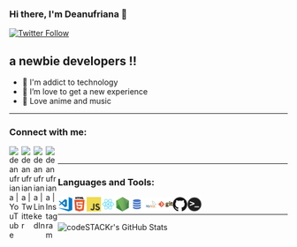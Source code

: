 ### Hi there, I'm Deanufriana 👋

[![Twitter Follow](https://img.shields.io/twitter/follow/deanufriana?color=1DA1F2&logo=twitter&style=for-the-badge)](https://twitter.com/intent/follow?original_referer=https%3A%2F%2Fgithub.com%2FcodeSTACKr&screen_name=deanufriana)

## a newbie developers !!

- 🔭 I'm addict to technology
- 🌱 I’m love to get a new experience
- 👯 Love anime and music

---

### Connect with me:

[<img align="left" alt="deanufriana | YouTube" width="22px" src="https://cdn.jsdelivr.net/npm/simple-icons@v3/icons/youtube.svg" />][youtube]
[<img align="left" alt="deanufriana | Twitter" width="22px" src="https://cdn.jsdelivr.net/npm/simple-icons@v3/icons/twitter.svg" />][twitter]
[<img align="left" alt="deanufriana | LinkedIn" width="22px" src="https://cdn.jsdelivr.net/npm/simple-icons@v3/icons/linkedin.svg" />][linkedin]
[<img align="left" alt="deanufriana | Instagram" width="22px" src="https://cdn.jsdelivr.net/npm/simple-icons@v3/icons/instagram.svg" />][instagram]

<br />

---

### Languages and Tools:

[<img align="left" alt="Visual Studio Code" width="26px" src="https://raw.githubusercontent.com/github/explore/80688e429a7d4ef2fca1e82350fe8e3517d3494d/topics/visual-studio-code/visual-studio-code.png" />]()
[<img align="left" alt="HTML5" width="26px" src="https://raw.githubusercontent.com/github/explore/80688e429a7d4ef2fca1e82350fe8e3517d3494d/topics/html/html.png" />]()
[<img align="left" alt="JavaScript" width="26px" src="https://raw.githubusercontent.com/github/explore/80688e429a7d4ef2fca1e82350fe8e3517d3494d/topics/javascript/javascript.png" />]()
[<img align="left" alt="React" width="26px" src="https://raw.githubusercontent.com/github/explore/80688e429a7d4ef2fca1e82350fe8e3517d3494d/topics/react/react.png" />]()
[<img align="left" alt="Node.js" width="26px" src="https://raw.githubusercontent.com/github/explore/80688e429a7d4ef2fca1e82350fe8e3517d3494d/topics/nodejs/nodejs.png" />]()
[<img align="left" alt="SQL" width="26px" src="https://raw.githubusercontent.com/github/explore/80688e429a7d4ef2fca1e82350fe8e3517d3494d/topics/sql/sql.png" />]()
[<img align="left" alt="MySQL" width="26px" src="https://raw.githubusercontent.com/github/explore/80688e429a7d4ef2fca1e82350fe8e3517d3494d/topics/mysql/mysql.png" />]()
[<img align="left" alt="Git" width="26px" src="https://raw.githubusercontent.com/github/explore/80688e429a7d4ef2fca1e82350fe8e3517d3494d/topics/git/git.png" />]()
[<img align="left" alt="GitHub" width="26px" src="https://raw.githubusercontent.com/github/explore/78df643247d429f6cc873026c0622819ad797942/topics/github/github.png" />]()
[<img align="left" alt="Terminal" width="26px" src="https://raw.githubusercontent.com/github/explore/80688e429a7d4ef2fca1e82350fe8e3517d3494d/topics/terminal/terminal.png" />]()

<br />

---

<img align="left" alt="codeSTACKr's GitHub Stats" src="https://github-readme-stats.vercel.app/api?username=deanufriana&show_icons=true&hide_border=true" />

[twitter]: https://twitter.com/deanufriana
[youtube]: https://www.youtube.com/DeviAdiNufriana
[instagram]: https://www.instagram.com/deanufriana/
[linkedin]: https://www.linkedin.com/in/devi-adi-nufriana-6a174a12a/
